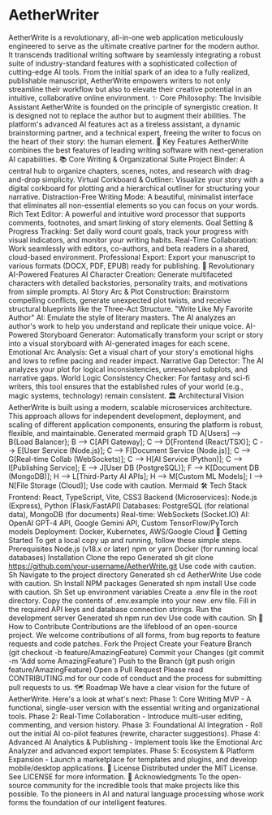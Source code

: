 # AetherWriter
AetherWrite is a revolutionary, all-in-one web application meticulously engineered to serve as the ultimate creative partner for the modern author. It transcends traditional writing software by seamlessly integrating a robust suite of industry-standard features with a sophisticated collection of cutting-edge AI tools. From the initial spark of an idea to a fully realized, publishable manuscript, AetherWrite empowers writers to not only streamline their workflow but also to elevate their creative potential in an intuitive, collaborative online environment.
✨ Core Philosophy: The Invisible Assistant
AetherWrite is founded on the principle of synergistic creation. It is designed not to replace the author but to augment their abilities. The platform's advanced AI features act as a tireless assistant, a dynamic brainstorming partner, and a technical expert, freeing the writer to focus on the heart of their story: the human element.
🚀 Key Features
AetherWrite combines the best features of leading writing software with next-generation AI capabilities.
📚 Core Writing & Organizational Suite
Project Binder: A central hub to organize chapters, scenes, notes, and research with drag-and-drop simplicity.
Virtual Corkboard & Outliner: Visualize your story with a digital corkboard for plotting and a hierarchical outliner for structuring your narrative.
Distraction-Free Writing Mode: A beautiful, minimalist interface that eliminates all non-essential elements so you can focus on your words.
Rich Text Editor: A powerful and intuitive word processor that supports comments, footnotes, and smart linking of story elements.
Goal Setting & Progress Tracking: Set daily word count goals, track your progress with visual indicators, and monitor your writing habits.
Real-Time Collaboration: Work seamlessly with editors, co-authors, and beta readers in a shared, cloud-based environment.
Professional Export: Export your manuscript to various formats (DOCX, PDF, EPUB) ready for publishing.
🤖 Revolutionary AI-Powered Features
AI Character Creation: Generate multifaceted characters with detailed backstories, personality traits, and motivations from simple prompts.
AI Story Arc & Plot Construction: Brainstorm compelling conflicts, generate unexpected plot twists, and receive structural blueprints like the Three-Act Structure.
"Write Like My Favorite Author" AI: Emulate the style of literary masters. The AI analyzes an author's work to help you understand and replicate their unique voice.
AI-Powered Storyboard Generator: Automatically transform your script or story into a visual storyboard with AI-generated images for each scene.
Emotional Arc Analysis: Get a visual chart of your story's emotional highs and lows to refine pacing and reader impact.
Narrative Gap Detector: The AI analyzes your plot for logical inconsistencies, unresolved subplots, and narrative gaps.
World Logic Consistency Checker: For fantasy and sci-fi writers, this tool ensures that the established rules of your world (e.g., magic systems, technology) remain consistent.
🏛️ Architectural Vision
AetherWrite is built using a modern, scalable microservices architecture. This approach allows for independent development, deployment, and scaling of different application components, ensuring the platform is robust, flexible, and maintainable.
Generated mermaid
graph TD
    A[Users] --> B{Load Balancer};
    B --> C[API Gateway];
    C --> D[Frontend (React/TSX)];
    C --> E[User Service (Node.js)];
    C --> F[Document Service (Node.js)];
    C --> G[Real-time Collab (WebSockets)];
    C --> H[AI Service (Python)];
    C --> I[Publishing Service];
    E --> J[User DB (PostgreSQL)];
    F --> K[Document DB (MongoDB)];
    H --> L[Third-Party AI APIs];
    H --> M[Custom ML Models];
    I --> N[File Storage (Cloud)];
Use code with caution.
Mermaid
🛠️ Tech Stack
Frontend: React, TypeScript, Vite, CSS3
Backend (Microservices): Node.js (Express), Python (Flask/FastAPI)
Databases: PostgreSQL (for relational data), MongoDB (for documents)
Real-time: WebSockets (Socket.IO)
AI: OpenAI GPT-4 API, Google Gemini API, Custom TensorFlow/PyTorch models
Deployment: Docker, Kubernetes, AWS/Google Cloud
🏁 Getting Started
To get a local copy up and running, follow these simple steps.
Prerequisites
Node.js (v18.x or later)
npm or yarn
Docker (for running local databases)
Installation
Clone the repo
Generated sh
git clone https://github.com/your-username/AetherWrite.git
Use code with caution.
Sh
Navigate to the project directory
Generated sh
cd AetherWrite
Use code with caution.
Sh
Install NPM packages
Generated sh
npm install
Use code with caution.
Sh
Set up environment variables
Create a .env file in the root directory.
Copy the contents of .env.example into your new .env file.
Fill in the required API keys and database connection strings.
Run the development server
Generated sh
npm run dev
Use code with caution.
Sh
🤝 How to Contribute
Contributions are the lifeblood of an open-source project. We welcome contributions of all forms, from bug reports to feature requests and code patches.
Fork the Project
Create your Feature Branch (git checkout -b feature/AmazingFeature)
Commit your Changes (git commit -m 'Add some AmazingFeature')
Push to the Branch (git push origin feature/AmazingFeature)
Open a Pull Request
Please read CONTRIBUTING.md for our code of conduct and the process for submitting pull requests to us.
🗺️ Roadmap
We have a clear vision for the future of AetherWrite. Here's a look at what's next:
Phase 1: Core Writing MVP - A functional, single-user version with the essential writing and organizational tools.
Phase 2: Real-Time Collaboration - Introduce multi-user editing, commenting, and version history.
Phase 3: Foundational AI Integration - Roll out the initial AI co-pilot features (rewrite, character suggestions).
Phase 4: Advanced AI Analytics & Publishing - Implement tools like the Emotional Arc Analyzer and advanced export templates.
Phase 5: Ecosystem & Platform Expansion - Launch a marketplace for templates and plugins, and develop mobile/desktop applications.
📄 License
Distributed under the MIT License. See LICENSE for more information.
🙏 Acknowledgments
To the open-source community for the incredible tools that make projects like this possible.
To the pioneers in AI and natural language processing whose work forms the foundation of our intelligent features.
